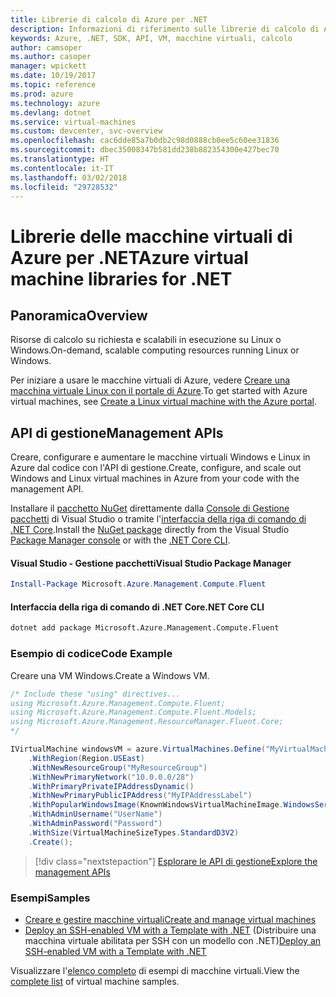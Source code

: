 ```yaml
---
title: Librerie di calcolo di Azure per .NET
description: Informazioni di riferimento sulle librerie di calcolo di Azure per .NET
keywords: Azure, .NET, SDK, API, VM, macchine virtuali, calcolo
author: camsoper
ms.author: casoper
manager: wpickett
ms.date: 10/19/2017
ms.topic: reference
ms.prod: azure
ms.technology: azure
ms.devlang: dotnet
ms.service: virtual-machines
ms.custom: devcenter, svc-overview
ms.openlocfilehash: cac6dde85a7b0db2c98d0888cb0ee5c60ee31836
ms.sourcegitcommit: dbec35008347b581dd238b882354300e427bec70
ms.translationtype: HT
ms.contentlocale: it-IT
ms.lasthandoff: 03/02/2018
ms.locfileid: "29728532"
---
```

# <a name="azure-virtual-machine-libraries-for-net"></a><span data-ttu-id="b08b9-104">Librerie delle macchine virtuali di Azure per .NET</span><span class="sxs-lookup"><span data-stu-id="b08b9-104">Azure virtual machine libraries for .NET</span></span>

## <a name="overview"></a><span data-ttu-id="b08b9-105">Panoramica</span><span class="sxs-lookup"><span data-stu-id="b08b9-105">Overview</span></span>

<span data-ttu-id="b08b9-106">Risorse di calcolo su richiesta e scalabili in esecuzione su Linux o Windows.</span><span class="sxs-lookup"><span data-stu-id="b08b9-106">On-demand, scalable computing resources running Linux or Windows.</span></span>

<span data-ttu-id="b08b9-107">Per iniziare a usare le macchine virtuali di Azure, vedere [Creare una macchina virtuale Linux con il portale di Azure](https://review.docs.microsoft.com/azure/virtual-machines/linux/quick-create-portal).</span><span class="sxs-lookup"><span data-stu-id="b08b9-107">To get started with Azure virtual machines, see [Create a Linux virtual machine with the Azure portal](https://review.docs.microsoft.com/azure/virtual-machines/linux/quick-create-portal).</span></span>

## <a name="management-apis"></a><span data-ttu-id="b08b9-108">API di gestione</span><span class="sxs-lookup"><span data-stu-id="b08b9-108">Management APIs</span></span>

<span data-ttu-id="b08b9-109">Creare, configurare e aumentare le macchine virtuali Windows e Linux in Azure dal codice con l'API di gestione.</span><span class="sxs-lookup"><span data-stu-id="b08b9-109">Create, configure, and scale out Windows and Linux virtual machines in Azure from your code with the management API.</span></span>

<span data-ttu-id="b08b9-110">Installare il [pacchetto NuGet](https://www.nuget.org/packages/Microsoft.Azure.Management.Compute.Fluent) direttamente dalla [Console di Gestione pacchetti][PackageManager] di Visual Studio o tramite l'[interfaccia della riga di comando di .NET Core][DotNetCLI].</span><span class="sxs-lookup"><span data-stu-id="b08b9-110">Install the [NuGet package](https://www.nuget.org/packages/Microsoft.Azure.Management.Compute.Fluent) directly from the Visual Studio [Package Manager console][PackageManager] or with the [.NET Core CLI][DotNetCLI].</span></span>

#### <a name="visual-studio-package-manager"></a><span data-ttu-id="b08b9-111">Visual Studio - Gestione pacchetti</span><span class="sxs-lookup"><span data-stu-id="b08b9-111">Visual Studio Package Manager</span></span>

```powershell
Install-Package Microsoft.Azure.Management.Compute.Fluent
```

#### <a name="net-core-cli"></a><span data-ttu-id="b08b9-112">Interfaccia della riga di comando di .NET Core</span><span class="sxs-lookup"><span data-stu-id="b08b9-112">.NET Core CLI</span></span>

```bash
dotnet add package Microsoft.Azure.Management.Compute.Fluent
```

### <a name="code-example"></a><span data-ttu-id="b08b9-113">Esempio di codice</span><span class="sxs-lookup"><span data-stu-id="b08b9-113">Code Example</span></span>

<span data-ttu-id="b08b9-114">Creare una VM Windows.</span><span class="sxs-lookup"><span data-stu-id="b08b9-114">Create a Windows VM.</span></span>

```csharp
/* Include these "using" directives...
using Microsoft.Azure.Management.Compute.Fluent;
using Microsoft.Azure.Management.Compute.Fluent.Models;
using Microsoft.Azure.Management.ResourceManager.Fluent.Core;
*/

IVirtualMachine windowsVM = azure.VirtualMachines.Define("MyVirtualMachine")
    .WithRegion(Region.USEast)
    .WithNewResourceGroup("MyResourceGroup")
    .WithNewPrimaryNetwork("10.0.0.0/28")
    .WithPrimaryPrivateIPAddressDynamic()
    .WithNewPrimaryPublicIPAddress("MyIPAddressLabel")
    .WithPopularWindowsImage(KnownWindowsVirtualMachineImage.WindowsServer2012R2Datacenter)
    .WithAdminUsername("UserName")
    .WithAdminPassword("Password")
    .WithSize(VirtualMachineSizeTypes.StandardD3V2)
    .Create();
```

> [!div class="nextstepaction"]
> [<span data-ttu-id="b08b9-115">Esplorare le API di gestione</span><span class="sxs-lookup"><span data-stu-id="b08b9-115">Explore the management APIs</span></span>](https://docs.microsoft.com/dotnet/api/overview/azure/virtualmachines/management?view=azure-dotnet)

### <a name="samples"></a><span data-ttu-id="b08b9-116">Esempi</span><span class="sxs-lookup"><span data-stu-id="b08b9-116">Samples</span></span>

* [<span data-ttu-id="b08b9-117">Creare e gestire macchine virtuali</span><span class="sxs-lookup"><span data-stu-id="b08b9-117">Create and manage virtual machines</span></span>](/dotnet/azure/dotnet-sdk-azure-virtual-machine-samples)
* <span data-ttu-id="b08b9-118">[Deploy an SSH-enabled VM with a Template with .NET](https://azure.microsoft.com/resources/samples/resource-manager-dotnet-template-deployment/) (Distribuire una macchina virtuale abilitata per SSH con un modello con .NET)</span><span class="sxs-lookup"><span data-stu-id="b08b9-118">[Deploy an SSH-enabled VM with a Template with .NET](https://azure.microsoft.com/resources/samples/resource-manager-dotnet-template-deployment/)</span></span>

<span data-ttu-id="b08b9-119">Visualizzare l'[elenco completo](https://azure.microsoft.com/resources/samples/?platform=dotnet&term=VM) di esempi di macchine virtuali.</span><span class="sxs-lookup"><span data-stu-id="b08b9-119">View the [complete list](https://azure.microsoft.com/resources/samples/?platform=dotnet&term=VM) of virtual machine samples.</span></span>

[PackageManager]: https://docs.microsoft.com/nuget/tools/package-manager-console
[DotNetCLI]: https://docs.microsoft.com/dotnet/core/tools/dotnet-add-package
